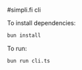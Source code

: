 #simpli.fi cli 

To install dependencies:

```bash
bun install
```

To run:

```bash
bun run cli.ts
```

